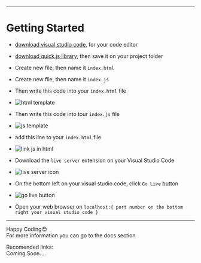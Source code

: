 ___

# **Getting Started**

- [download visual studio code](https://code.visualstudio.com/download), for your code editor

- [download quick.js library](https://github.com/KucingKode/quick.js/releases/download/v1.0.0/quick.js), then save it on your project folder

- Create new file, then name it `index.html`

- Create new file, then name it `index.js`

- Then write this code into your `index.html` file

- ![html template](https://github.com/KucingKode/quick.js/tree/main/assets/html1.png)  

- Then write this code into tour `index.js` file

- ![js template](https://github.com/KucingKode/quick.js/tree/main/assets/js.png)  

- add this line to your `index.html` file

- ![link js in html](https://github.com/KucingKode/quick.js/tree/main/assets/html2.png)

- Download the `live server` extension on your Visual Studio Code

- ![live server icon](https://github.com/KucingKode/quick.js/tree/main/assets/liveServer.png)

- On the bottom left on your visual studio code, click `Go Live` button

- ![go live button](https://github.com/KucingKode/quick.js/tree/main/assets/goLive.png)

- Open your web browser on `localhost:{ port number on the bottom right your visual studio code }`

___

Happy Coding😍  
For more information you can go to the <a class="docsBtn">docs</a> section

Recomended links:  
Coming Soon...
